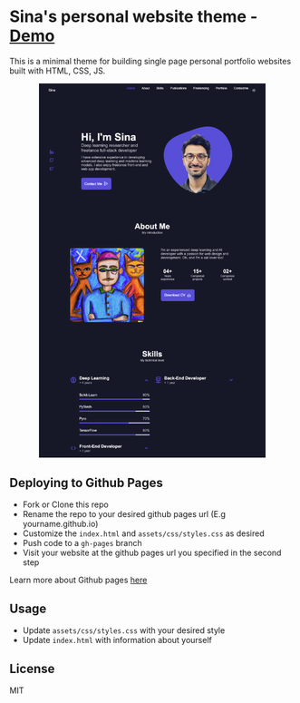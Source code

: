 
# Sina's personal website theme - <a href="https://sinatayebati.github.io/">Demo</a>

This is a minimal theme for building single page personal portfolio websites built with HTML, CSS, JS.

<p align="center">
    <img src="assets/img/demo.png"
    width = 400px
    >
</p>

## Deploying to Github Pages

- Fork or Clone this repo
- Rename the repo to your desired github pages url (E.g yourname.github.io)
- Customize the `index.html` and `assets/css/styles.css` as desired
- Push code to a `gh-pages` branch
- Visit your website at the github pages url you specified in the second step

Learn more about Github pages <a href="https://pages.github.com/">here</a>

## Usage

- Update `assets/css/styles.css` with your desired style
- Update `index.html` with information about yourself

## License

MIT